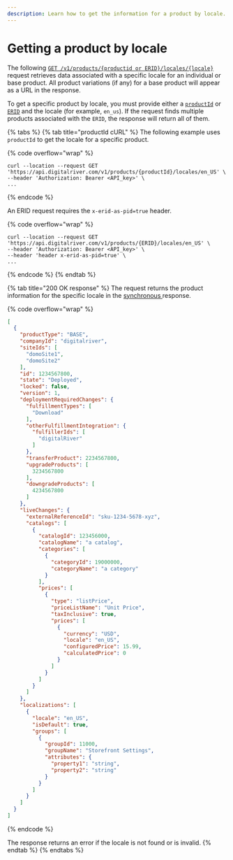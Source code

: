 ```yaml
---
description: Learn how to get the information for a product by locale.
---
```


# Getting a product by locale

The following [`GET /v1/products/{productid or ERID}/locales/{locale}`](https://www.digitalriver.com/docs/commerce-admin-api/#tag/Retrieve-Product-\(Synchronous-API\)/paths/\~1v1\~1products\~1%7BproductId%7D\~1locales\~1%7Blocale%7D/get) request retrieves data associated with a specific locale for an individual or base product. All product variations (if any) for a base product will appear as a URL in the response.

To get a specific product by locale, you must provide either a [`productId`](broken-reference) or [`ERID`](broken-reference)  and the locale (for example, `en_us`). If the request finds multiple products associated with the `ERID`, the response will return all of them.

{% tabs %}
{% tab title="productId cURL" %}
The following example uses `productId` to get the locale for a specific product.

{% code overflow="wrap" %}
```http
curl --location --request GET 'https://api.digitalriver.com/v1/products/{productId}/locales/en_US' \
--header 'Authorization: Bearer <API_key>' \
...
```
{% endcode %}

An ERID request requires the `x-erid-as-pid=true` header.

{% code overflow="wrap" %}
```http
curl --location --request GET 'https://api.digitalriver.com/v1/products/{ERID}/locales/en_US' \
--header 'Authorization: Bearer <API_key>' \
--header 'header x-erid-as-pid=true' \
...
```
{% endcode %}
{% endtab %}

{% tab title="200 OK response" %}
The request returns the product information for the specific locale in the [synchronous ](../getting-started.md#asynchronous-and-synchronous-calls)response.&#x20;

{% code overflow="wrap" %}
```json
[
  {
    "productType": "BASE",
    "companyId": "digitalriver",
    "siteIds": [
      "domoSite1",
      "domoSite2"
    ],
    "id": 1234567800,
    "state": "Deployed",
    "locked": false,
    "version": 1,
    "deploymentRequiredChanges": {
      "fulfillmentTypes": [
        "Download"
      ],
      "otherFulfillmentIntegration": {
        "fulfillerIds": [
          "digitalRiver"
        ]
      },
      "transferProduct": 2234567800,
      "upgradeProducts": [
        3234567800
      ],
      "downgradeProducts": [
        4234567800
      ]
    },
    "liveChanges": {
      "externalReferenceId": "sku-1234-5678-xyz",
      "catalogs": [
        {
          "catalogId": 123456000,
          "catalogName": "a catalog",
          "categories": [
            {
              "categoryId": 19000000,
              "categoryName": "a category"
            }
          ],
          "prices": [
            {
              "type": "listPrice",
              "priceListName": "Unit Price",
              "taxInclusive": true,
              "prices": [
                {
                  "currency": "USD",
                  "locale": "en_US",
                  "configuredPrice": 15.99,
                  "calculatedPrice": 0
                }
              ]
            }
          ]
        }
      ]
    },
    "localizations": [
      {
        "locale": "en_US",
        "isDefault": true,
        "groups": [
          {
            "groupId": 11000,
            "groupName": "Storefront Settings",
            "attributes": {
              "property1": "string",
              "property2": "string"
            }
          }
        ]
      }
    ]
  }
]
```
{% endcode %}

The response returns an error if the locale is not found or is invalid.
{% endtab %}
{% endtabs %}
